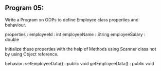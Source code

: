 Program 05:
-----------
Write a Program on OOPs to define Employee class properties and behaviour.

properties :
employeeId : int
employeeName : String
employeeSalary : double

Initialize these properties with the help of Methods using Scanner class not by using Object reference.

behavior:
setEmployeeData() : public void
getEmployeeData() : public void